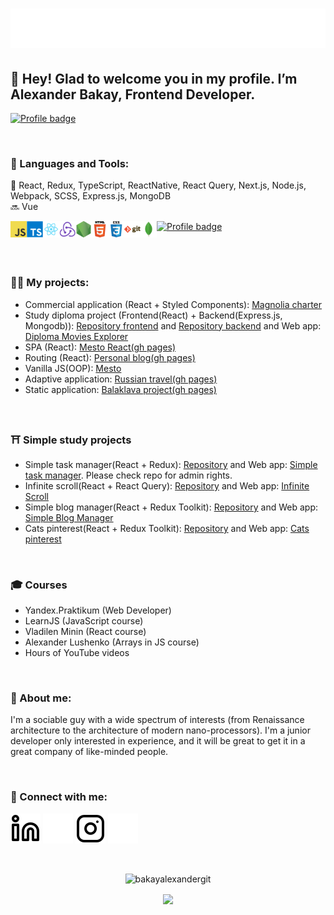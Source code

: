 <h1 align="center">
  <img src="https://raw.githubusercontent.com/BakayAlexander/BakayAlexander/master/images/name.svg" alt="Alexander Bakay" />
</h1>  

## 👋 Hey! Glad to welcome you in my profile. I’m Alexander Bakay, Frontend Developer.


[![Profile badge](https://www.codewars.com/users/BakayAlexander/badges/large)](https://www.codewars.com/users/BakayAlexander)    
<!-- [![LinkedIn](https://img.shields.io/badge/LinkedIn-0077B5?style=for-the-badge&logo=linkedin&logoColor=white)](https://www.linkedin.com/in/alexander-bakay-b6b041224/) -->
  
<br />

<!-- #### I'm in love with Frontend 👻 -->
### :rocket: Languages and Tools:
🔰 React, Redux, TypeScript, ReactNative, React Query, Next.js,  Node.js, Webpack, SCSS, Express.js, MongoDB  
🔜 Vue  
  
<img align="left" alt="JavaScript" width="26px" src="https://raw.githubusercontent.com/github/explore/80688e429a7d4ef2fca1e82350fe8e3517d3494d/topics/javascript/javascript.png" />
<img src="https://raw.githubusercontent.com/devicons/devicon/master/icons/typescript/typescript-original.svg" alt="typescript" width="26" height="26" align="left"  />
<img align="left" alt="React" width="26px" src="https://raw.githubusercontent.com/github/explore/80688e429a7d4ef2fca1e82350fe8e3517d3494d/topics/react/react.png" />
<img align="left" alt="Redux" width="26px" src="https://raw.githubusercontent.com/github/explore/80688e429a7d4ef2fca1e82350fe8e3517d3494d/topics/redux/redux.png" />
<img align="left" alt="Node.js" width="26px" src="https://raw.githubusercontent.com/github/explore/80688e429a7d4ef2fca1e82350fe8e3517d3494d/topics/nodejs/nodejs.png" />
<img align="left" alt="HTML5" width="26px" src="https://raw.githubusercontent.com/github/explore/80688e429a7d4ef2fca1e82350fe8e3517d3494d/topics/html/html.png" />
<img align="left" alt="CSS3" width="26px" src="https://raw.githubusercontent.com/github/explore/80688e429a7d4ef2fca1e82350fe8e3517d3494d/topics/css/css.png" />
<img align="left" alt="Git" width="26px" src="https://raw.githubusercontent.com/github/explore/80688e429a7d4ef2fca1e82350fe8e3517d3494d/topics/git/git.png" />
<img src="https://raw.githubusercontent.com/devicons/devicon/master/icons/mongodb/mongodb-original.svg" alt="mongodb" width="26" height="26" align="left" />


[![Profile badge](https://www.codewars.com/users/BakayAlexander/badges/large)](https://www.codewars.com/users/BakayAlexander)    


<br />
<br />


### 👨‍💻 My projects:
- Commercial application (React + Styled Components): [Magnolia charter](https://magnolia-charter.com)
- Study diploma project (Frontend(React) + Backend(Express.js, Mongodb)): [Repository frontend](https://github.com/BakayAlexander/movies-explorer-frontend) and  [Repository backend](https://github.com/BakayAlexander/movies-explorer-api) and Web app: [Diploma Movies Explorer](http://bakay.nomoredomains.work)
- SPA (React): [Mesto React(gh pages)](https://mesto.bakay.students.nomoredomains.work)
- Routing (React): [Personal blog(gh pages)](https://bakayalexander.github.io/blog-react)
- Vanilla JS(OOP): [Mesto](https://github.com/BakayAlexander/mesto)
- Adaptive application: [Russian travel(gh pages)](https://bakayalexander.github.io/russian-travel)
- Static application: [Balaklava project(gh pages)](https://bakayalexander.github.io/balaklava-project)

<br />


### :shinto_shrine:  Simple study projects
- Simple task manager(React + Redux): [Repository](https://github.com/BakayAlexander/task-manager) and Web app: [Simple task manager](https://bakay-task-manager.netlify.app/). Please check repo for admin rights.
- Infinite scroll(React + React Query): [Repository](https://github.com/BakayAlexander/react_infinite_scroll) and Web app: [Infinite Scroll](https://bakay-react-inf-scroll.netlify.app/)
- Simple blog manager(React + Redux Toolkit): [Repository](https://github.com/BakayAlexander/blog-manager) and Web app: [Simple Blog Manager](https://blog-manager-bakay.netlify.app/)
- Cats pinterest(React + Redux Toolkit): [Repository](https://github.com/BakayAlexander/frontend-challenge) and Web app: [Cats pinterest](https://bakay-cats-pinterest.netlify.app/)

<br />


### 🎓  Courses
  
- Yandex.Praktikum (Web Developer)  
- LearnJS (JavaScript course)  
- Vladilen Minin (React course)
- Alexander Lushenko (Arrays in JS course)  
- Hours of YouTube videos

<br />


### 🙋 About me:
  
I'm a sociable guy with a wide spectrum of interests (from Renaissance architecture to the architecture of modern nano-processors). I'm a junior developer only interested in experience, and it will be great to get it in a great company of like-minded people. 

<br />


### :iphone: Connect with me:
  
[![website](./images/linkedin-light.svg)](https://www.linkedin.com/in/alexander-bakay-b6b041224/#gh-light-mode-only)
[![website](./images/linkedin-dark.svg)](https://www.linkedin.com/in/alexander-bakay-b6b041224/#gh-dark-mode-only)
[![website](./images/instagram-light.svg)](https://www.instagram.com/bakay.alexander/#gh-light-mode-only)
[![website](./images/instagram-dark.svg)](https://www.instagram.com/bakay.alexander/#gh-dark-mode-only)
&nbsp;&nbsp;

<br />


<!-- <p align="left"> #### 🏊‍♂️ Weekly Development Breakdown -->
<!--START_SECTION:waka-->
<!--END_SECTION:waka-->
<!--   <img src="https://raw.githubusercontent.com/BakayAlexander/BakayAlexander/images/wakatime_weekly_language_stats.svg" /> -->
  
<p align="center"> <img src="https://github-readme-stats.vercel.app/api?username=BakayAlexander&show_icons=true&theme=dracula&hide=stars,issues" alt="bakayalexandergit" />

<p align="center"> <img align="center" src="https://media1.giphy.com/media/13HgwGsXF0aiGY/giphy.gif" />
  
[linkedin]: https://www.linkedin.com/in/alexander-bakay-b6b041224/
[instagram]: https://www.instagram.com/bakay.alexander/
  

<br />
